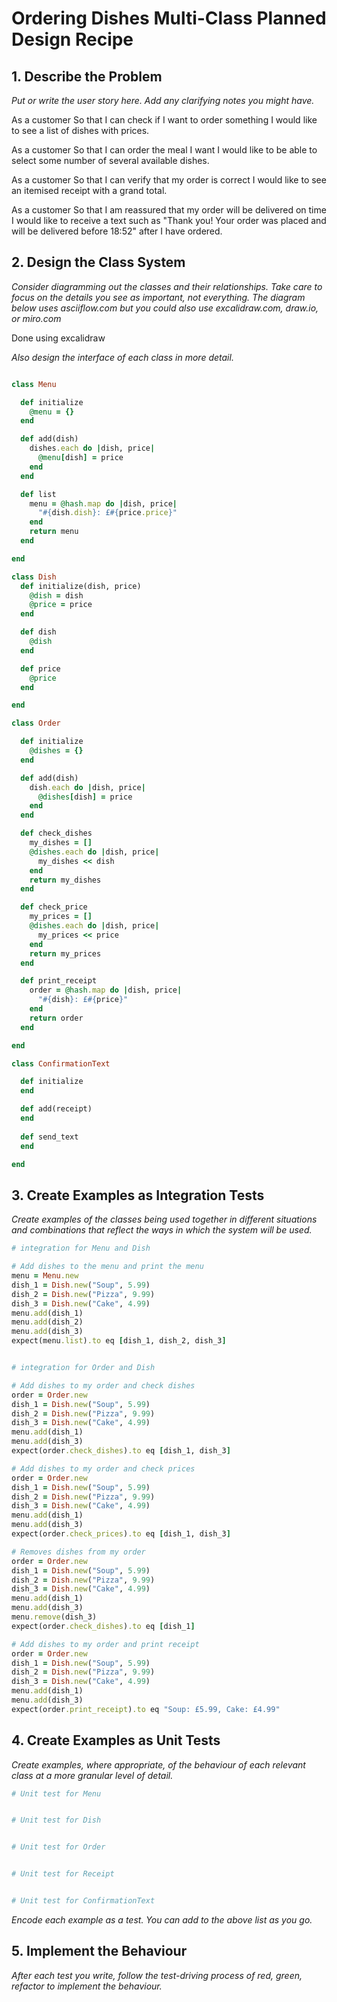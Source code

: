 # Ordering Dishes Multi-Class Planned Design Recipe

## 1. Describe the Problem

_Put or write the user story here. Add any clarifying notes you might have._

As a customer
So that I can check if I want to order something
I would like to see a list of dishes with prices.

As a customer
So that I can order the meal I want
I would like to be able to select some number of several available dishes.

As a customer
So that I can verify that my order is correct
I would like to see an itemised receipt with a grand total.

As a customer
So that I am reassured that my order will be delivered on time
I would like to receive a text such as "Thank you! Your order was placed and will be delivered before 18:52" after I have ordered.

## 2. Design the Class System

_Consider diagramming out the classes and their relationships. Take care to
focus on the details you see as important, not everything. The diagram below
uses asciiflow.com but you could also use excalidraw.com, draw.io, or miro.com_

Done using excalidraw

_Also design the interface of each class in more detail._

```ruby

class Menu

  def initialize
    @menu = {}
  end

  def add(dish)
    dishes.each do |dish, price|
      @menu[dish] = price
    end
  end

  def list
    menu = @hash.map do |dish, price|
      "#{dish.dish}: £#{price.price}"
    end
    return menu
  end

end

class Dish
  def initialize(dish, price)
    @dish = dish
    @price = price
  end

  def dish
    @dish
  end

  def price
    @price
  end

end

class Order

  def initialize
    @dishes = {}
  end

  def add(dish)
    dish.each do |dish, price|
      @dishes[dish] = price
    end
  end

  def check_dishes
    my_dishes = []
    @dishes.each do |dish, price|
      my_dishes << dish
    end
    return my_dishes
  end

  def check_price
    my_prices = []
    @dishes.each do |dish, price|
      my_prices << price
    end
    return my_prices
  end

  def print_receipt
    order = @hash.map do |dish, price|
      "#{dish}: £#{price}"
    end
    return order
  end

end

class ConfirmationText

  def initialize
  end

  def add(receipt)
  end
  
  def send_text
  end

end

```

## 3. Create Examples as Integration Tests

_Create examples of the classes being used together in different situations and
combinations that reflect the ways in which the system will be used._

```ruby
# integration for Menu and Dish

# Add dishes to the menu and print the menu
menu = Menu.new
dish_1 = Dish.new("Soup", 5.99)
dish_2 = Dish.new("Pizza", 9.99)
dish_3 = Dish.new("Cake", 4.99)
menu.add(dish_1)
menu.add(dish_2)
menu.add(dish_3)
expect(menu.list).to eq [dish_1, dish_2, dish_3]


# integration for Order and Dish

# Add dishes to my order and check dishes
order = Order.new
dish_1 = Dish.new("Soup", 5.99)
dish_2 = Dish.new("Pizza", 9.99)
dish_3 = Dish.new("Cake", 4.99)
menu.add(dish_1)
menu.add(dish_3)
expect(order.check_dishes).to eq [dish_1, dish_3]

# Add dishes to my order and check prices
order = Order.new
dish_1 = Dish.new("Soup", 5.99)
dish_2 = Dish.new("Pizza", 9.99)
dish_3 = Dish.new("Cake", 4.99)
menu.add(dish_1)
menu.add(dish_3)
expect(order.check_prices).to eq [dish_1, dish_3]

# Removes dishes from my order
order = Order.new
dish_1 = Dish.new("Soup", 5.99)
dish_2 = Dish.new("Pizza", 9.99)
dish_3 = Dish.new("Cake", 4.99)
menu.add(dish_1)
menu.add(dish_3)
menu.remove(dish_3)
expect(order.check_dishes).to eq [dish_1]

# Add dishes to my order and print receipt
order = Order.new
dish_1 = Dish.new("Soup", 5.99)
dish_2 = Dish.new("Pizza", 9.99)
dish_3 = Dish.new("Cake", 4.99)
menu.add(dish_1)
menu.add(dish_3)
expect(order.print_receipt).to eq "Soup: £5.99, Cake: £4.99"

```

## 4. Create Examples as Unit Tests

_Create examples, where appropriate, of the behaviour of each relevant class at
a more granular level of detail._

```ruby
# Unit test for Menu


# Unit test for Dish


# Unit test for Order


# Unit test for Receipt


# Unit test for ConfirmationText

```

_Encode each example as a test. You can add to the above list as you go._

## 5. Implement the Behaviour

_After each test you write, follow the test-driving process of red, green,
refactor to implement the behaviour._

